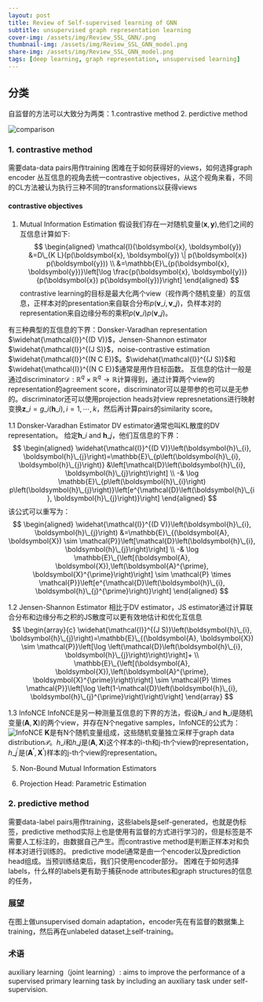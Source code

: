 ```yaml
---
layout: post
title: Review of Self-supervised learning of GNN
subtitle: unsupervised graph representation learning
cover-img: /assets/img/Review_SSL_GNN/.png
thumbnail-img: /assets/img/Review_SSL_GNN_model.png
share-img: /assets/img/Review_SSL_GNN_model.png
tags: [deep learning, graph representation, unsupervised learning]
---
```


## 分类

自监督的方法可以大致分为两类：1.contrastive method 2. perdictive method

![comparison](../assets/img/Review_SSL_GNN/comparison.png)

### 1. contrastive method

需要data-data pairs用作training
困难在于如何获得好的views，如何选择graph encoder
丛互信息的视角去统一contrastive objectives，从这个视角来看，不同的CL方法被认为执行三种不同的transformations以获得views

#### contrastive objectives

1. Mutual Information Estimation
假设我们存在一对随机变量$(\boldsymbol{x}, \boldsymbol{y})$,他们之间的互信息计算如下:
$$
\begin{aligned}
\mathcal{I}(\boldsymbol{x}, \boldsymbol{y}) &=D\_{K L}(p(\boldsymbol{x}, \boldsymbol{y}) \| p(\boldsymbol{x}) p(\boldsymbol{y})) \\
&=\mathbb{E}\_{p(\boldsymbol{x}, \boldsymbol{y})}\left[\log \frac{p(\boldsymbol{x}, \boldsymbol{y})}{p(\boldsymbol{x}) p(\boldsymbol{y})}\right]
\end{aligned}
$$
contrastive learning的目标是最大化两个view（视作两个随机变量）的互信息，正样本对的presentation来自联合分布$p\left(\boldsymbol{v}\_{i}, \boldsymbol{v}\_{j}\right)$，负样本对的representation来自边缘分布的乘积$p\left(\boldsymbol{v}\_{i}\right) p\left(\boldsymbol{v}\_{j}\right)$。

有三种典型的互信息的下界：Donsker-Varadhan representation $\widehat{\mathcal{I}}^{(D V)}$，Jensen-Shannon estimator $\widehat{\mathcal{I}}^{(J S)}$，noise-contrastive estimation $\widehat{\mathcal{I}}^{(N C E)}$。$\widehat{\mathcal{I}}^{(J S)}$和$\widehat{\mathcal{I}}^{(N C E)}$通常是用作目标函数。
互信息的估计一般是通过discriminator$\mathcal{D}: \mathbb{R}^{q} \times \mathbb{R}^{q} \rightarrow \mathbb{R}$计算得到，通过计算两个view的representation的agreement score，discriminator可以是带参的也可以是无参的。discriminator还可以使用projection heads对view represnetations进行映射变换$\boldsymbol{z}\_{i}=g\_{i}\left(\boldsymbol{h}\_{i}\right), i=1, \cdots, k$，然后再计算pairs的similarity score。

1.1 Donsker-Varadhan Estimator
DV estimator通常也叫KL散度的DV representation。
给定$\boldsymbol{h}\_{i}$ and $\boldsymbol{h}\_{j}$，他们互信息的下界：
$$
\begin{aligned}
\widehat{\mathcal{I}}^{(D V)}\left(\boldsymbol{h}\_{i}, \boldsymbol{h}\_{j}\right)=\mathbb{E}\_{p\left(\boldsymbol{h}\_{i}, \boldsymbol{h}\_{j}\right)} &\left[\mathcal{D}\left(\boldsymbol{h}\_{i}, \boldsymbol{h}\_{j}\right)\right] \\
-& \log \mathbb{E}\_{p\left(\boldsymbol{h}\_{i}\right) p\left(\boldsymbol{h}\_{j}\right)}\left[e^{\mathcal{D}\left(\boldsymbol{h}\_{i}, \boldsymbol{h}\_{j}\right)}\right]
\end{aligned}
$$
该公式可以重写为：
$$
\begin{aligned}
\widehat{\mathcal{I}}^{(D V)}\left(\boldsymbol{h}\_{i}, \boldsymbol{h}\_{j}\right) &=\mathbb{E}\_{(\boldsymbol{A}, \boldsymbol{X}) \sim \mathcal{P}}\left[\mathcal{D}\left(\boldsymbol{h}\_{i}, \boldsymbol{h}\_{j}\right)\right] \\
-& \log \mathbb{E}\_{\left[(\boldsymbol{A}, \boldsymbol{X}),\left(\boldsymbol{A}^{\prime}, \boldsymbol{X}^{\prime}\right)\right] \sim \mathcal{P} \times \mathcal{P}}\left[e^{\mathcal{D}\left(\boldsymbol{h}\_{i}, \boldsymbol{h}\_{j}^{\prime}\right)}\right]
\end{aligned}
$$

1.2 Jensen-Shannon Estimator
相比于DV estimator，JS estimator通过计算联合分布和边缘分布之积的JS散度可以更有效地估计和优化互信息
$$
\begin{array}{c}
\widehat{\mathcal{I}}^{(J S)}\left(\boldsymbol{h}\_{i}, \boldsymbol{h}\_{j}\right)=\mathbb{E}\_{(\boldsymbol{A}, \boldsymbol{X}) \sim \mathcal{P}}\left[\log \left(\mathcal{D}\left(\boldsymbol{h}\_{i}, \boldsymbol{h}\_{j}\right)\right)\right]+ \\
\mathbb{E}\_{\left[(\boldsymbol{A}, \boldsymbol{X}),\left(\boldsymbol{A}^{\prime}, \boldsymbol{X}^{\prime}\right)\right] \sim \mathcal{P} \times \mathcal{P}}\left[\log \left(1-\mathcal{D}\left(\boldsymbol{h}\_{i}, \boldsymbol{h}\_{j}^{\prime}\right)\right)\right]
\end{array}
$$

1.3 InfoNCE
InfoNCE是另一种测量互信息的下界的方法，假设$\boldsymbol{h}\_{i} \text { and } \boldsymbol{h}\_{i}$是随机变量$(\boldsymbol{A}, \boldsymbol{X})$的两个view，并存在N个negative samples，InfoNCE的公式为：
![InfoNCE](https://cdn.mathpix.com/snip/images/IUNJZLySuknJ-DIk7JfcAtyQN1pX6umTPKFnNxG_10c.original.fullsize.png)
$\boldsymbol{K}$是有N个随机变量组成，这些随机变量独立采样于graph data distribution$\mathcal{P}$。$h\_i$和$h\_j$是$(\boldsymbol{A}, \boldsymbol{X})$这个样本的i-th和j-th个view的representation，$h\_j^{'}$是$(\boldsymbol{A^{'}}, \boldsymbol{X^{'}})$样本的j-th个view的representation。

5. Non-Bound Mutual Information Estimators

6. Projection Head: Parametric Estimation

### 2. predictive method

需要data-label pairs用作training，这些labels是self-generated，也就是伪标签，predictive method实际上也是使用有监督的方式进行学习的，但是标签是不需要人工标注的，由数据自己产生。而contrastive method是判断正样本对和负样本对进行训练的。
predictive model通常是由一个encoder以及prediction head组成。当预训练结束后，我们只使用encoder部分。
困难在于如何选择labels，什么样的labels更有助于捕获node attributes和graph structures的信息的任务，

### 展望

在图上做unsupervised domain adaptation，encoder先在有监督的数据集上training，然后再在unlabeled dataset上self-training。

### 术语

auxiliary learning（joint learning）:
aims to improve the performance of a supervised primary learning task by including an auxiliary task under self- supervision.

